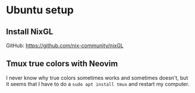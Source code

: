# Ubuntu setup

## Install NixGL

GitHub: https://github.com/nix-community/nixGL

## Tmux true colors with Neovim

I never know why true colors sometimes works and sometimes doesn't, but it
seems that I have to do a `sudo apt install tmux` and restart my computer.
